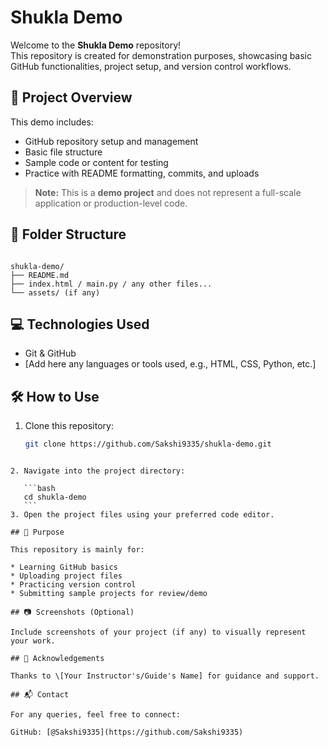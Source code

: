 
# Shukla Demo

Welcome to the **Shukla Demo** repository!  
This repository is created for demonstration purposes, showcasing basic GitHub functionalities, project setup, and version control workflows.

## 🚀 Project Overview

This demo includes:
- GitHub repository setup and management
- Basic file structure
- Sample code or content for testing
- Practice with README formatting, commits, and uploads

> **Note:** This is a **demo project** and does not represent a full-scale application or production-level code.

## 📁 Folder Structure

```

shukla-demo/
├── README.md
├── index.html / main.py / any other files...
└── assets/ (if any)

````

## 💻 Technologies Used

- Git & GitHub
- [Add here any languages or tools used, e.g., HTML, CSS, Python, etc.]

## 🛠️ How to Use

1. Clone this repository:
   ```bash
   git clone https://github.com/Sakshi9335/shukla-demo.git
````

2. Navigate into the project directory:

   ```bash
   cd shukla-demo
   ```
3. Open the project files using your preferred code editor.

## 📌 Purpose

This repository is mainly for:

* Learning GitHub basics
* Uploading project files
* Practicing version control
* Submitting sample projects for review/demo

## 📷 Screenshots (Optional)

Include screenshots of your project (if any) to visually represent your work.

## 📢 Acknowledgements

Thanks to \[Your Instructor's/Guide's Name] for guidance and support.

## 📬 Contact

For any queries, feel free to connect:

GitHub: [@Sakshi9335](https://github.com/Sakshi9335)


